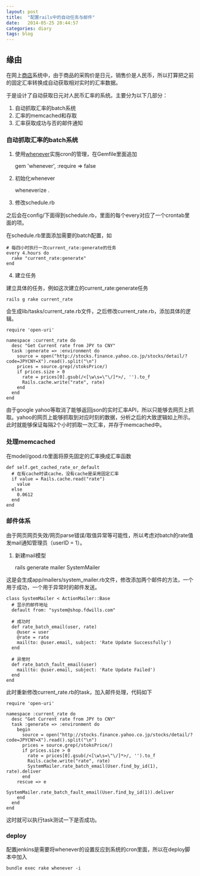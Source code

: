 ```yaml
---
layout: post
title:  "配置rails中的自动任务与邮件"
date:   2014-05-25 20:44:57
categories: diary
tags: blog
---
```


## 缘由

在网上[商店][shop]系统中，由于商品的采购价是日元，销售价是人民币，所以打算把之前的固定汇率转换成自动获取相对实时的汇率数据。

于是设计了自动获取日元对人民币汇率的系统。主要分为以下几部分：

1. 自动抓取汇率的batch系统
2. 汇率的memcached和存取
3. 汇率获取成功与否的邮件通知

### 自动抓取汇率的batch系统

1. 使用[whenever][whenever]实施cron的管理，在Gemfile里面追加

    gem 'whenever', :require => false

2. 初始化whenever

    wheneverize .

3. 修改schedule.rb

之后会在config/下面得到schedule.rb，里面的每个every对应了一个crontab里面的项。

在schedule.rb里面添加需要的batch配置，如

```
# 每四小时执行一次current_rate:generate的任务
every 4.hours do
  rake "current_rate:generate"
end
```
4. 建立任务

建立具体的任务，例如这次建立的current_rate:generate任务

    rails g rake current_rate

会生成lib/tasks/current_rate.rb文件，之后修改current_rate.rb，添加具体的逻辑。

```
require 'open-uri'

namespace :current_rate do
  desc "Get Current rate from JPY to CNY"
  task :generate => :environment do
    source = open("http://stocks.finance.yahoo.co.jp/stocks/detail/?code=JPYCNY=X").read().split("\n")
    prices = source.grep(/stoksPrice/)
    if prices.size > 0
      rate = prices[0].gsub(/<[\w\s=\"\/]*>/, '').to_f
      Rails.cache.write("rate", rate)
    end
  end
end
```

由于google yahoo等取消了能够返回json的实时汇率API，所以只能够去网页上抓取。yahoo的网页上能够抓取到对应时刻的数据，分析之后的大致逻辑如上所示。此时就能够保证每隔2个小时抓取一次汇率，并存于memcached中。

### 处理memcached

在model/good.rb里面将原先固定的汇率换成汇率函数

```
def self.get_cached_rate_or_default
  # 在有cache时读cache，没有cache是采用固定汇率
  if value = Rails.cache.read("rate")
    value
  else
    0.0612
  end
end
```

### 邮件体系

由于网页网页失效/网页parse错误/取值异常等可能性，所以考虑对batch的rate值发mail通知管理员（userID = 1）。

1. 新建mail模型

    rails generate mailer SystemMailer

这是会生成app/mailers/system_mailer.rb文件，修改添加两个邮件的方法，一个用于成功，一个用于异常时的邮件发送。

```
class SystemMailer < ActionMailer::Base
  # 显示的邮件地址
  default from: "system@shop.fdwills.com"

  # 成功时
  def rate_batch_email(user, rate)
    @user = user
    @rate = rate
    mail(to: @user.email, subject: 'Rate Update Successfully')
  end

  # 异常时
  def rate_batch_fault_email(user)
    mail(to: @user.email, subject: 'Rate Update Failed')
  end
end
```

此时重新修改current_rate.rb的task，加入邮件处理，代码如下
```
require 'open-uri'

namespace :current_rate do
  desc "Get Current rate from JPY to CNY"
  task :generate => :environment do
    begin
      source = open("http://stocks.finance.yahoo.co.jp/stocks/detail/?code=JPYCNY=X").read().split("\n")
      prices = source.grep(/stoksPrice/)
      if prices.size > 0
        rate = prices[0].gsub(/<[\w\s=\"\/]*>/, '').to_f
        Rails.cache.write("rate", rate)
        SystemMailer.rate_batch_email(User.find_by_id(1), rate).deliver
      end
    rescue => e
        SystemMailer.rate_batch_fault_email(User.find_by_id(1)).deliver
    end
  end
end
```

这时就可以执行task测试一下是否成功。

### deploy

配置jenkins是需要将whenever的设置反应到系统的cron里面，所以在deploy脚本中加入

    bundle exec rake whenever -i

[whenever]: https://github.com/javan/whenever
[shop]: shop.fdwills.com
